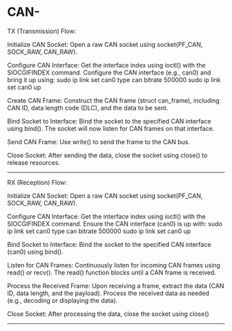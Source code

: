 # CAN-

TX (Transmission) Flow:

Initialize CAN Socket:
  Open a raw CAN socket using socket(PF_CAN, SOCK_RAW, CAN_RAW).

Configure CAN Interface:
  Get the interface index using ioctl() with the SIOCGIFINDEX command.
  Configure the CAN interface (e.g., can0) and bring it up using:
    sudo ip link set can0 type can bitrate 500000
    sudo ip link set can0 up

Create CAN Frame:
  Construct the CAN frame (struct can_frame), including CAN ID, data length code (DLC), and the data to be sent.
  
Bind Socket to Interface:
  Bind the socket to the specified CAN interface using bind(). The socket will now listen for CAN frames on that interface.

Send CAN Frame:
  Use write() to send the frame to the CAN bus.

Close Socket:
  After sending the data, close the socket using close() to release resources.

******************************************************************************************************************************
RX (Reception) Flow:

Initialize CAN Socket:
  Open a raw CAN socket using socket(PF_CAN, SOCK_RAW, CAN_RAW).

Configure CAN Interface:
  Get the interface index using ioctl() with the SIOCGIFINDEX command.
  Ensure the CAN interface (can0) is up with:
    sudo ip link set can0 type can bitrate 500000
    sudo ip link set can0 up
    
Bind Socket to Interface:
  Bind the socket to the specified CAN interface (can0) using bind().

Listen for CAN Frames:
  Continuously listen for incoming CAN frames using read() or recv(). The read() function blocks until a CAN frame is received.

Process the Received Frame:
  Upon receiving a frame, extract the data (CAN ID, data length, and the payload).
  Process the received data as needed (e.g., decoding or displaying the data).
  
Close Socket:
  After processing the data, close the socket using close()

  ****************************************************************************************************************************
  

